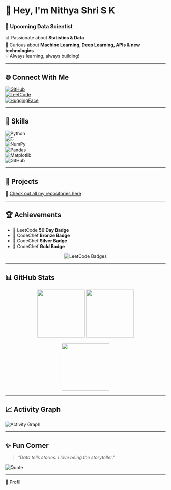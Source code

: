 # 👋 Hey, I'm Nithya Shri S K  

### 🚀 Upcoming Data Scientist  
📊 Passionate about **Statistics & Data**  
🤖 Curious about **Machine Learning, Deep Learning, APIs & new technologies**  
💡 Always learning, always building!  

---

## 🌐 Connect With Me  
[![GitHub](https://img.shields.io/badge/GitHub-NithyaShriSK-181717?style=for-the-badge&logo=github)](https://github.com/NithyaShriSK)  
[![LeetCode](https://img.shields.io/badge/LeetCode-nithyashrisk-FFA116?style=for-the-badge&logo=leetcode)](https://leetcode.com/u/nithyashrisk/)  
[![HuggingFace](https://img.shields.io/badge/HuggingFace-NithyaShriSK-FCC624?style=for-the-badge&logo=huggingface)](https://huggingface.co/NithyaShriSK)  

---

## 🧰 Skills  
![Python](https://img.shields.io/badge/Python-3776AB?style=for-the-badge&logo=python&logoColor=white)  
![C](https://img.shields.io/badge/C-00599C?style=for-the-badge&logo=c&logoColor=white)  
![NumPy](https://img.shields.io/badge/NumPy-013243?style=for-the-badge&logo=numpy&logoColor=white)  
![Pandas](https://img.shields.io/badge/Pandas-150458?style=for-the-badge&logo=pandas&logoColor=white)  
![Matplotlib](https://img.shields.io/badge/Matplotlib-11557C?style=for-the-badge&logo=plotly&logoColor=white)  
![GitHub](https://img.shields.io/badge/GitHub-100000?style=for-the-badge&logo=github&logoColor=white)  

---

## 📂 Projects  
🔹 [Check out all my repositories here](https://github.com/NithyaShriSK)  

---

## 🏆 Achievements  
- 🏅 LeetCode **50 Day Badge**  
- 🥉 CodeChef **Bronze Badge**  
- 🥈 CodeChef **Silver Badge**  
- 🥇 CodeChef **Gold Badge**  

<p align="center">
  <img src="https://leetcode-badge-showcase.vercel.app/api?username=nithyashrisk&theme=dark" alt="LeetCode Badges"/>
</p>

---

## 📊 GitHub Stats  
<p align="center">
  <img src="https://github-readme-stats.vercel.app/api?username=NithyaShriSK&show_icons=true&theme=tokyonight" height="150"/>  
  <img src="https://github-readme-stats.vercel.app/api/top-langs/?username=NithyaShriSK&layout=compact&theme=tokyonight" height="150"/>  
</p>

<p align="center">
  <img src="https://streak-stats.demolab.com?user=NithyaShriSK&theme=tokyonight" height="150"/>  
</p>

---

## 📈 Activity Graph  
![Activity Graph](https://github-readme-activity-graph.vercel.app/graph?username=NithyaShriSK&theme=tokyo-night)

---

## ✨ Fun Corner  
> *"Data tells stories. I love being the storyteller."*  

![Quote](https://quotes-github-readme.vercel.app/api?type=vertical&theme=tokyonight)  

---

👀 Profil
